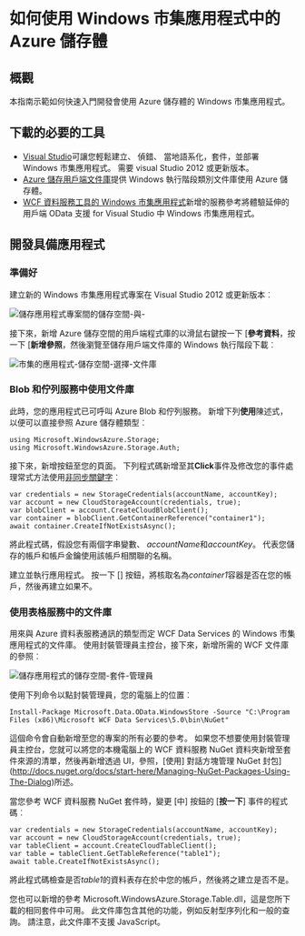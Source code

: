 <properties
    pageTitle="Windows 市集應用程式中使用 Azure 儲存 |Microsoft Azure"
    description="瞭解如何建立使用 Azure Blob、 佇列、 表格或檔案的儲存空間的 Windows 市集應用程式。"
    services="storage"
    documentationCenter=""
    authors="tamram"
    manager="carmonm"
    editor="tysonn"/>

<tags
    ms.service="storage"
    ms.workload="storage"
    ms.tgt_pltfrm="mobile-windows-store"
    ms.devlang="dotnet"
    ms.topic="article"
    ms.date="10/18/2016"
    ms.author="tamram"/>
    
# <a name="how-to-use-azure-storage-in-windows-store-apps"></a>如何使用 Windows 市集應用程式中的 Azure 儲存體

## <a name="overview"></a>概觀

本指南示範如何快速入門開發會使用 Azure 儲存體的 Windows 市集應用程式。

## <a name="download-required-tools"></a>下載的必要的工具

- [Visual Studio](https://www.visualstudio.com/en-us/visual-studio-homepage-vs.aspx)可讓您輕鬆建立、 偵錯、 當地語系化，套件，並部署 Windows 市集應用程式。 需要 visual Studio 2012 或更新版本。
- [Azure 儲存用戶端文件庫](https://www.nuget.org/packages/WindowsAzure.Storage)提供 Windows 執行階段類別文件庫使用 Azure 儲存體。
- [WCF 資料服務工具的 Windows 市集應用程式](http://www.microsoft.com/download/details.aspx?id=30714)新增的服務參考將體驗延伸的用戶端 OData 支援 for Visual Studio 中 Windows 市集應用程式。

## <a name="develop-apps"></a>開發具備應用程式

### <a name="getting-ready"></a>準備好

建立新的 Windows 市集應用程式專案在 Visual Studio 2012 或更新版本︰

![儲存應用程式專案間的儲存空間-與-][store-apps-storage-vs-project]

接下來，新增 Azure 儲存空間的用戶端程式庫的以滑鼠右鍵按一下 [**參考資料**，按一下 [**新增參照**，然後瀏覽至儲存用戶端文件庫的 Windows 執行階段下載︰

![市集的應用程式-儲存空間-選擇-文件庫][store-apps-storage-choose-library]

### <a name="using-the-library-with-the-blob-and-queue-services"></a>Blob 和佇列服務中使用文件庫

此時，您的應用程式已可呼叫 Azure Blob 和佇列服務。 新增下列**使用**陳述式，以便可以直接參照 Azure 儲存體類型︰

    using Microsoft.WindowsAzure.Storage;
    using Microsoft.WindowsAzure.Storage.Auth;

接下來，新增按鈕至您的頁面。 下列程式碼新增至其**Click**事件及修改您的事件處理常式方法使用[非同步關鍵字](http://msdn.microsoft.com/library/vstudio/hh156513.aspx)︰

    var credentials = new StorageCredentials(accountName, accountKey);
    var account = new CloudStorageAccount(credentials, true);
    var blobClient = account.CreateCloudBlobClient();
    var container = blobClient.GetContainerReference("container1");
    await container.CreateIfNotExistsAsync();

將此程式碼，假設您有兩個字串變數、 *accountName*和*accountKey*。 代表您儲存的帳戶和帳戶金鑰使用該帳戶相關聯的名稱。

建立並執行應用程式。 按一下 [] 按鈕，將核取名為*container1*容器是否在您的帳戶，然後再建立如果不。

### <a name="using-the-library-with-the-table-service"></a>使用表格服務中的文件庫

用來與 Azure 資料表服務通訊的類型而定 WCF Data Services 的 Windows 市集應用程式的文件庫。 使用封裝管理員主控台，接下來，新增所需的 WCF 文件庫的參照︰

![儲存應用程式的儲存空間-套件-管理員][store-apps-storage-package-manager]

使用下列命令以點封裝管理員，您的電腦上的位置︰

    Install-Package Microsoft.Data.OData.WindowsStore -Source "C:\Program Files (x86)\Microsoft WCF Data Services\5.0\bin\NuGet"

這個命令會自動新增至您的專案的所有必要的參考。 如果您不想要使用封裝管理員主控台，您就可以將您的本機電腦上的 WCF 資料服務 NuGet 資料夾新增至套件來源的清單，然後再新增透過 UI，參照，[使用] 對話方塊管理 NuGet 封包](http://docs.nuget.org/docs/start-here/Managing-NuGet-Packages-Using-The-Dialog)所述。

當您參考 WCF 資料服務 NuGet 套件時，變更 [中] 按鈕的 [**按一下**] 事件的程式碼︰

    var credentials = new StorageCredentials(accountName, accountKey);
    var account = new CloudStorageAccount(credentials, true);
    var tableClient = account.CreateCloudTableClient();
    var table = tableClient.GetTableReference("table1");
    await table.CreateIfNotExistsAsync();

將此程式碼檢查是否*table1*的資料表存在於中您的帳戶，然後將之建立是否不是。

您也可以新增的參考 Microsoft.WindowsAzure.Storage.Table.dll，這是您所下載的相同套件中可用。 此文件庫包含其他的功能，例如反射型序列化和一般的查詢。 請注意，此文件庫不支援 JavaScript。



[store-apps-storage-vs-project]: ./media/storage-use-store-apps/store-apps-storage-vs-project.png
[store-apps-storage-choose-library]: ./media/storage-use-store-apps/store-apps-storage-choose-library.png
[store-apps-storage-package-manager]: ./media/storage-use-store-apps/store-apps-storage-package-manager.png
